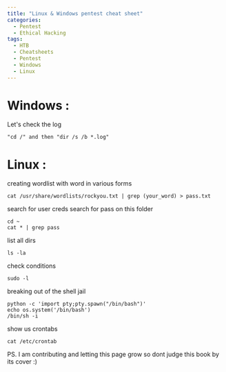 ```yaml
---
title: "Linux & Windows pentest cheat sheet"
categories:
  - Pentest
  - Ethical Hacking
tags:
  - HTB
  - Cheatsheets
  - Pentest
  - Windows
  - Linux
---
```


# Windows : 

Let's check the log                                               

```
"cd /" and then "dir /s /b *.log"
```

# Linux : 

creating wordlist with word in various forms

```
cat /usr/share/wordlists/rockyou.txt | grep (your_word) > pass.txt 
```


search for user creds 
search for pass on this folder 

```
cd ~ 
cat * | grep pass                                               
```

list all dirs
```
ls -la                                                             
```
check conditions 
```
sudo -l                                                           
```
breaking out of the shell jail
```
python -c 'import pty;pty.spawn("/bin/bash")'
echo os.system('/bin/bash')  
/bin/sh -i
```

show us crontabs
```
cat /etc/crontab                                                 
```


PS. 
I am contributing and letting this page grow so dont judge this book by its cover :)
